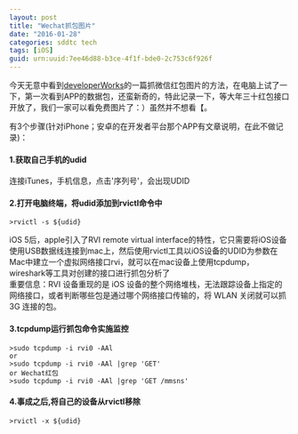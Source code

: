 ```yaml
---
layout: post
title: "Wechat抓包图片"
date: "2016-01-28"
categories: sddtc tech
tags: [iOS]
guid: urn:uuid:7ee46d88-b3ce-4f1f-bde0-2c753c6f926f
---
```


今天无意中看到[developerWorks](http://mp.weixin.qq.com/s?__biz=MjM5MzA0ODkyMA==&mid=405276891&idx=1&sn=ebd98476ad94725d57d2570bde17e45d&scene=23&srcid=0128POvbcBkiuZTd9TG7aCs2#rd)的一篇抓微信红包图片的方法，在电脑上试了一下，第一次看到APP的数据包，还蛮新奇的，特此记录一下，等大年三十红包接口开放了，我们一家可以看免费图片了：）虽然并不想看【。  

有3个步骤(针对iPhone；安卓的在开发者平台那个APP有文章说明，在此不做记录)：  

#### 1.获取自己手机的udid  

连接iTunes，手机信息，点击'序列号'，会出现UDID  

#### 2.打开电脑终端，将udid添加到rvictl命令中  

```vim
>rvictl -s ${udid}
```

iOS 5后，apple引入了RVI remote virtual interface的特性，它只需要将iOS设备使用USB数据线连接到mac上，然后使用rvictl工具以iOS设备的UDID为参数在Mac中建立一个虚拟网络接口rvi，就可以在mac设备上使用tcpdump，wireshark等工具对创建的接口进行抓包分析了  
重要信息：RVI 设备重现的是 iOS 设备的整个网络堆栈，无法跟踪设备上指定的网络接口，或者判断哪些包是通过哪个网络接口传输的，将 WLAN 关闭就可以抓 3G 连接的包。  

#### 3.tcpdump运行抓包命令实施监控  

```vim
>sudo tcpdump -i rvi0 -AAl
or
>sudo tcpdump -i rvi0 -AAl |grep 'GET'
or Wechat红包
>sudo tcpdump -i rvi0 -AAl |grep 'GET /mmsns'
```

#### 4.事成之后,将自己的设备从rvictl移除  

```vim
>rvictl -x ${udid}
```
